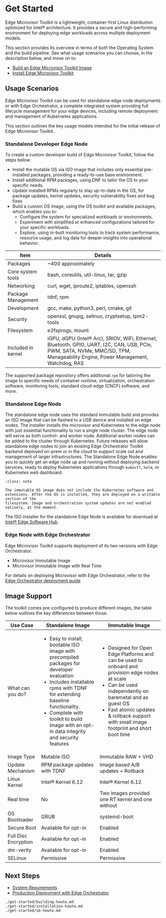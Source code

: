 # Get Started

Edge Microvisor Toolkit is a lightweight, container-first Linux distribution
optimized for Intel® architecture. It provides a secure and high-performing environment for
deploying edge workloads across multiple deployment models.

This section provides its overview in terms of both the Operating System and the build pipeline.
See what usage scenarios you can choose, in the description below, and move on to:

* [Build an Edge Microvisor Toolkit Image](./get-started/building-howto.md)
* [Install Edge Microvisor Toolkit](./get-started/installation-howto.md)



## Usage Scenarios

Edge Microvisor Toolkit can be used for standalone edge node deployments or with Edge
Orchestrator, a complete integrated system providing full lifecycle management for your edge
devices, including remote deployment and management of Kubernetes applications.

This section outlines the key usage models intended for the initial release of
Edge Microvisor Toolkit.

### Standalone Developer Edge Node

To create a custom developer build of Edge Microvisor Toolkit, follow the steps below:

- Install the mutable OS via ISO image that includes only essential pre-installed packages, providing a ready-to-use base environment.
- Install additional RPM packages, using DNF to tailor the OS to your specific needs.
- Update installed RPMs regularly to stay up-to-date in the OS, for package updates, kernel updates, security vulnerability fixes and bug fixes
- Build a custom OS image, using the OS toolkit and available packages, which enables you to:
  - Configure the system for specialized workloads or environments.
  - Experiment with simplified or enhanced configurations tailored for your specific workloads.
  - Explore, using in-built monitoring tools to track system performance, resource
    usage, and log data for deeper insights into operational behavior.

| Item | Details |
| -------------| ------- |
| Packages     | ~400 approximately    |
| Core system tools | bash, coreutils, util-linux, tar, gzip|
| Networking | curl, wget, iproute2, iptables, openssh |
| Package Management | tdnf, rpm |
| Development | gcc, make, python3, perl, cmake, git |
| Security | openssl, gnupg, selinux, cryptsetup, tpm2-tools |
| Filesystem | e2fsprogs, mount |
| Included in kernel | iGPU, dGPU (Intel® Arc), SRIOV, WiFi, Ethernet, Bluetooth, GPIO, UART, I2C, CAN, USB, PCIe, PWM, SATA, NVMe, MMC/SD, TPM, Manageability Engine, Power Management, Watchdog, RAS |

The supported package repository offers additional `rpm` for tailoring the image to specific needs of container runtime, virtualization, orchestration software, monitoring tools, standard cloud-edge (CNCF) software, and more.

### Standalone Edge Node

The standalone edge node uses the standard immutable build and provides an ISO image that can be flashed to a USB device and installed on edge nodes. The installer installs the microvisor and Kubernetes to the edge node with just essential functionality to run a single node cluster. The edge node will serve as both control- and worker node. Additional worker nodes can be added to the cluster through Kubernetes. Future releases will allow standalone edge nodes to join an existing Edge Orchestrator Toolkit backend deployed on-prem or in the cloud to support scale out and management of larger infrastructures. The Standalone Edge Node enables you to quickly get an edge node up and running without deploying backend services, ready to deploy Kubernetes applications through `kubectl`, `helm`, or Kubernetes web dashboard.

```{admonition} The standalone edge node does not support the real-time version currently.
:class: note

The immutable OS image does not include the Kubernetes software and
extensions. After the OS is installed, they are deployed on a writable section of the
filesystem. Image and orchestration system updates are not enabled natively, at the moment.
```

The ISO installer for the standalone Edge Node is available for download at
[Intel® Edge Software Hub](TODO/add/link/to/download).

### Edge Node with Edge Orchestrator

Edge Microvisor Toolkit supports deployment of its two versions with Edge Orchestrator:

- Microvisor Immutable Image
- Microvisor Immutable Image with Real Time

For details on deploying Microvisor with Edge Orchestrator, refer to the
[Edge Orchestrator deployment guide](../user-guide/deployment-edge-orchestrator.md)

## Image Support

The toolkit comes pre-configured to produce different images, the table below outlines the key
differences between those.

|  Use Case        | Standalone Image     | Immutable Image                                   |
| -----------------| -------------------- | ------------------------------------------------- |
| What can you do? | <ul><li>Easy to install, bootable ISO image with precompiled packages for developer evaluation</li> <li> Includes installable rpms with TDNF for extending baseline functionality.</li> <li>Complete with toolkit to build image with an opt-in data integrity and security features </li></ul> | <ul><li>Designed for Open Edge Platforms and can be used to onboard and provision edge nodes at scale</li><li>Can be used independently on baremetal and as guest OS</li><li>Fast atomic updates & rollback support with small image footprint and short boot time|
| Image Type       | Mutable ISO          | Immutable RAW + VHD                               |
| Update Mechanism | RPM package updates with TDNF | Image based A/B updates + Rollback       |
| Linux Kernel     | Intel® Kernel 6.12   | Intel® Kernel 6.12                                |
| Real time        | No                   | Two images provided one RT kernel and one without |
| OS Bootloader    | GRUB                 | systemd-boot                                      |
| Secure Boot      | Available for opt-in | Enabled                                           |
| Full Disc Encryption | Available for opt-in | Enabled                                       |
| dm-verity        | Available for opt-in | Enabled                                           |
| SELinux          | Permissive           | Permissive                                        |

## Next Steps

- [System Requirements](./introduction)
- [Production Deployment with Edge Orchestrator](./deployment-edge-orchestrator.md)


```{toctree}
./get-started/building-howto.md
./get-started/installation-howto.md
./get-started/sb-howto.md
```
